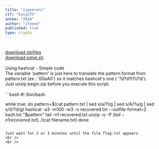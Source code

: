 ```yaml
---
title: "zipperoni"
ctf: "EasyCTF"
annee: "2018"
author: "zTeeed"
published: true
type: crypto
---
```

<br />
<a href="/writeup-scripts/2017-2018/EasyCTF/zipperoni/9a894176201a4b9a76c7ebe224239e127e3071bf2d3f2a7ecf974dcd26f96dfa_zip_files.tar">download zipfiles</a>
<br />
<a href="/writeup-scripts/2017-2018/EasyCTF/zipperoni/solve.sh">download solve.sh</a>
<br />
<br />
Using hashcat - Simple code
<br />
The variable 'pattern' is just here to translate the pattern format from pattern.txt (ex : '00aA0') so it matches hashcat's one ( '?d?d?l?U?d').
<br />
Just unzip begin.zip before you execute this script.
<br />
<br />
```bash
#! /bin/bash

while true; do
    pattern=$(cat pattern.txt | sed s/a/?l/g | sed s/A/?u/g | sed s/0/?d/g)
    hashcat -a3 -m100 -w3 -o recovered.txt --outfile-format=2 hash.txt "$pattern"
    tail -n1 recovered.txt
    unzip -o -P $(tail -n1 recovered.txt) ../$(cat filename.txt)
done
```

Just wait for 2 or 3 minutes until the file flag.txt appears
<br />
<br />
